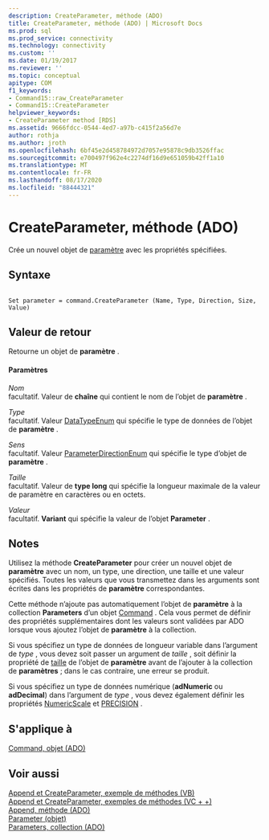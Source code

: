 ```yaml
---
description: CreateParameter, méthode (ADO)
title: CreateParameter, méthode (ADO) | Microsoft Docs
ms.prod: sql
ms.prod_service: connectivity
ms.technology: connectivity
ms.custom: ''
ms.date: 01/19/2017
ms.reviewer: ''
ms.topic: conceptual
apitype: COM
f1_keywords:
- Command15::raw_CreateParameter
- Command15::CreateParameter
helpviewer_keywords:
- CreateParameter method [RDS]
ms.assetid: 9666fdcc-0544-4ed7-a97b-c415f2a56d7e
author: rothja
ms.author: jroth
ms.openlocfilehash: 6bf45e2d458784972d7057e95878c9db3526ffac
ms.sourcegitcommit: e700497f962e4c2274df16d9e651059b42ff1a10
ms.translationtype: MT
ms.contentlocale: fr-FR
ms.lasthandoff: 08/17/2020
ms.locfileid: "88444321"
---
```

# <a name="createparameter-method-ado"></a>CreateParameter, méthode (ADO)
Crée un nouvel objet de [paramètre](../../../ado/reference/ado-api/parameter-object.md) avec les propriétés spécifiées.  
  
## <a name="syntax"></a>Syntaxe  
  
```  
  
Set parameter = command.CreateParameter (Name, Type, Direction, Size, Value)  
```  
  
## <a name="return-value"></a>Valeur de retour  
 Retourne un objet de **paramètre** .  
  
#### <a name="parameters"></a>Paramètres  
 *Nom*  
 facultatif. Valeur de **chaîne** qui contient le nom de l’objet de **paramètre** .  
  
 *Type*  
 facultatif. Valeur [DataTypeEnum](../../../ado/reference/ado-api/datatypeenum.md) qui spécifie le type de données de l’objet de **paramètre** .  
  
 *Sens*  
 facultatif. Valeur [ParameterDirectionEnum](../../../ado/reference/ado-api/parameterdirectionenum.md) qui spécifie le type d’objet de **paramètre** .  
  
 *Taille*  
 facultatif. Valeur de **type long** qui spécifie la longueur maximale de la valeur de paramètre en caractères ou en octets.  
  
 *Valeur*  
 facultatif. **Variant** qui spécifie la valeur de l’objet **Parameter** .  
  
## <a name="remarks"></a>Notes  
 Utilisez la méthode **CreateParameter** pour créer un nouvel objet de **paramètre** avec un nom, un type, une direction, une taille et une valeur spécifiés. Toutes les valeurs que vous transmettez dans les arguments sont écrites dans les propriétés de **paramètre** correspondantes.  
  
 Cette méthode n’ajoute pas automatiquement l’objet de **paramètre** à la collection **Parameters** d’un objet [Command](../../../ado/reference/ado-api/command-object-ado.md) . Cela vous permet de définir des propriétés supplémentaires dont les valeurs sont validées par ADO lorsque vous ajoutez l’objet de **paramètre** à la collection.  
  
 Si vous spécifiez un type de données de longueur variable dans l’argument de *type* , vous devez soit passer un argument de *taille* , soit définir la propriété de [taille](../../../ado/reference/ado-api/size-property-ado-parameter.md) de l’objet de **paramètre** avant de l’ajouter à la collection de **paramètres** ; dans le cas contraire, une erreur se produit.  
  
 Si vous spécifiez un type de données numérique (**adNumeric** ou **adDecimal**) dans l’argument de *type* , vous devez également définir les propriétés [NumericScale](../../../ado/reference/ado-api/numericscale-property-ado.md) et [PRECISION](../../../ado/reference/ado-api/precision-property-ado.md) .  
  
## <a name="applies-to"></a>S'applique à  
 [Command, objet (ADO)](../../../ado/reference/ado-api/command-object-ado.md)  
  
## <a name="see-also"></a>Voir aussi  
 [Append et CreateParameter, exemple de méthodes (VB)](../../../ado/reference/ado-api/append-and-createparameter-methods-example-vb.md)   
 [Append et CreateParameter, exemples de méthodes (VC + +)](../../../ado/reference/ado-api/append-and-createparameter-methods-example-vc.md)   
 [Append, méthode (ADO)](../../../ado/reference/ado-api/append-method-ado.md)   
 [Parameter (objet)](../../../ado/reference/ado-api/parameter-object.md)   
 [Parameters, collection (ADO)](../../../ado/reference/ado-api/parameters-collection-ado.md)
